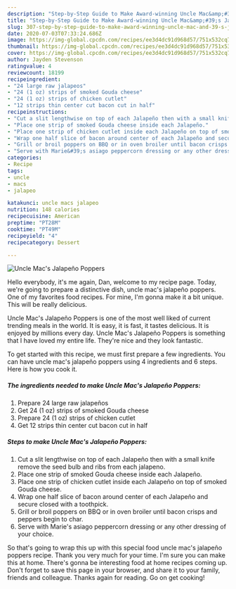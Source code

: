 ```yaml
---
description: "Step-by-Step Guide to Make Award-winning Uncle Mac&amp;#39;s Jalapeño Poppers"
title: "Step-by-Step Guide to Make Award-winning Uncle Mac&amp;#39;s Jalapeño Poppers"
slug: 307-step-by-step-guide-to-make-award-winning-uncle-mac-and-39-s-jalapeno-poppers
date: 2020-07-03T07:33:24.686Z
image: https://img-global.cpcdn.com/recipes/ee3d4dc91d968d57/751x532cq70/uncle-macs-jalapeno-poppers-recipe-main-photo.jpg
thumbnail: https://img-global.cpcdn.com/recipes/ee3d4dc91d968d57/751x532cq70/uncle-macs-jalapeno-poppers-recipe-main-photo.jpg
cover: https://img-global.cpcdn.com/recipes/ee3d4dc91d968d57/751x532cq70/uncle-macs-jalapeno-poppers-recipe-main-photo.jpg
author: Jayden Stevenson
ratingvalue: 4
reviewcount: 18199
recipeingredient:
- "24 large raw jalapeos"
- "24 (1 oz) strips of smoked Gouda cheese"
- "24 (1 oz) strips of chicken cutlet"
- "12 strips thin center cut bacon cut in half"
recipeinstructions:
- "Cut a slit lengthwise on top of each Jalapeño then with a small knife remove the seed bulb and ribs from each jalapeno."
- "Place one strip of smoked Gouda cheese inside each Jalapeño."
- "Place one strip of chicken cutlet inside each Jalapeño on top of smoked Gouda cheese."
- "Wrap one half slice of bacon around center of each Jalapeño and secure closed with a toothpick."
- "Grill or broil poppers on BBQ or in oven broiler until bacon crisps and peppers begin to char."
- "Serve with Marie&#39;s asiago peppercorn dressing or any other dressing of your choice."
categories:
- Recipe
tags:
- uncle
- macs
- jalapeo

katakunci: uncle macs jalapeo 
nutrition: 148 calories
recipecuisine: American
preptime: "PT28M"
cooktime: "PT49M"
recipeyield: "4"
recipecategory: Dessert

---
```



![Uncle Mac&#39;s Jalapeño Poppers](https://img-global.cpcdn.com/recipes/ee3d4dc91d968d57/751x532cq70/uncle-macs-jalapeno-poppers-recipe-main-photo.jpg)

Hello everybody, it's me again, Dan, welcome to my recipe page. Today, we're going to prepare a distinctive dish, uncle mac&#39;s jalapeño poppers. One of my favorites food recipes. For mine, I'm gonna make it a bit unique. This will be really delicious.

Uncle Mac&#39;s Jalapeño Poppers is one of the most well liked of current trending meals in the world. It is easy, it is fast, it tastes delicious. It is enjoyed by millions every day. Uncle Mac&#39;s Jalapeño Poppers is something that I have loved my entire life. They're nice and they look fantastic.




To get started with this recipe, we must first prepare a few ingredients. You can have uncle mac&#39;s jalapeño poppers using 4 ingredients and 6 steps. Here is how you cook it.

<!--inarticleads1-->

##### The ingredients needed to make Uncle Mac&#39;s Jalapeño Poppers:

1. Prepare 24 large raw jalapeños
1. Get 24 (1 oz) strips of smoked Gouda cheese
1. Prepare 24 (1 oz) strips of chicken cutlet
1. Get 12 strips thin center cut bacon cut in half




<!--inarticleads2-->

##### Steps to make Uncle Mac&#39;s Jalapeño Poppers:

1. Cut a slit lengthwise on top of each Jalapeño then with a small knife remove the seed bulb and ribs from each jalapeno.
1. Place one strip of smoked Gouda cheese inside each Jalapeño.
1. Place one strip of chicken cutlet inside each Jalapeño on top of smoked Gouda cheese.
1. Wrap one half slice of bacon around center of each Jalapeño and secure closed with a toothpick.
1. Grill or broil poppers on BBQ or in oven broiler until bacon crisps and peppers begin to char.
1. Serve with Marie&#39;s asiago peppercorn dressing or any other dressing of your choice.




So that's going to wrap this up with this special food uncle mac&#39;s jalapeño poppers recipe. Thank you very much for your time. I'm sure you can make this at home. There's gonna be interesting food at home recipes coming up. Don't forget to save this page in your browser, and share it to your family, friends and colleague. Thanks again for reading. Go on get cooking!

